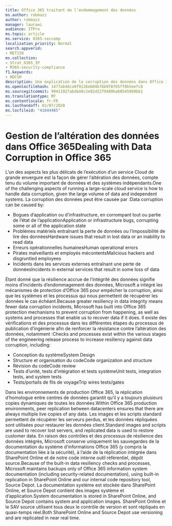 ```yaml
---
title: Office 365 traitant de l’endommagement des données
ms.author: robmazz
author: robmazz
manager: laurawi
audience: ITPro
ms.topic: article
ms.service: O365-seccomp
localization_priority: Normal
search.appverid:
- MET150
ms.collection:
- Strat_O365_IP
- M365-security-compliance
f1.keywords:
- NOCSH
description: Une explication de la corruption des données dans Office 365, ainsi que les efforts de prévention et de récupération de Microsoft.
ms.openlocfilehash: 1477ab4dca0f9126eb04b76b9f8f65ff0b5eefc8
ms.sourcegitcommit: 99411927abdb40c2e82d2279489ba60545989bb1
ms.translationtype: MT
ms.contentlocale: fr-FR
ms.lasthandoff: 02/07/2020
ms.locfileid: "41844485"
---
```

# <a name="dealing-with-data-corruption-in-office-365"></a><span data-ttu-id="708f0-103">Gestion de l’altération des données dans Office 365</span><span class="sxs-lookup"><span data-stu-id="708f0-103">Dealing with Data Corruption in Office 365</span></span>

<span data-ttu-id="708f0-104">L’un des aspects les plus délicats de l’exécution d’un service Cloud de grande envergure est la façon de gérer l’altération des données, compte tenu du volume important de données et des systèmes indépendants.</span><span class="sxs-lookup"><span data-stu-id="708f0-104">One of the challenging aspects of running a large-scale cloud service is how to handle data corruption, given the large volume of data and independent systems.</span></span> <span data-ttu-id="708f0-105">La corruption des données peut être causée par :</span><span class="sxs-lookup"><span data-stu-id="708f0-105">Data corruption can be caused by:</span></span>

- <span data-ttu-id="708f0-106">Bogues d’application ou d’infrastructure, en corrompant tout ou partie de l’état de l’application</span><span class="sxs-lookup"><span data-stu-id="708f0-106">Application or infrastructure bugs, corrupting some or all of the application state</span></span>
- <span data-ttu-id="708f0-107">Problèmes matériels entraînant la perte de données ou l’impossibilité de lire des données</span><span class="sxs-lookup"><span data-stu-id="708f0-107">Hardware issues that result in lost data or an inability to read data</span></span>
- <span data-ttu-id="708f0-108">Erreurs opérationnelles humaines</span><span class="sxs-lookup"><span data-stu-id="708f0-108">Human operational errors</span></span>
- <span data-ttu-id="708f0-109">Pirates malveillants et employés mécontents</span><span class="sxs-lookup"><span data-stu-id="708f0-109">Malicious hackers and disgruntled employees</span></span>
- <span data-ttu-id="708f0-110">Incidents dans les services externes entraînant une perte de données</span><span class="sxs-lookup"><span data-stu-id="708f0-110">Incidents in external services that result in some loss of data</span></span>

<span data-ttu-id="708f0-111">Étant donné que la résilience accrue de l’intégrité des données signifie moins d’incidents d’endommagement des données, Microsoft a intégré les mécanismes de protection d’Office 365 pour empêcher la corruption, ainsi que les systèmes et les processus qui nous permettent de récupérer les données le cas échéant.</span><span class="sxs-lookup"><span data-stu-id="708f0-111">Because greater resiliency in data integrity means fewer data corruption incidents, Microsoft has built into Office 365 protection mechanisms to prevent corruption from happening, as well as systems and processes that enable us to recover data if it does.</span></span> <span data-ttu-id="708f0-112">Il existe des vérifications et des processus dans les différentes étapes du processus de publication d’ingénierie afin de renforcer la résistance contre l’altération des données, notamment :</span><span class="sxs-lookup"><span data-stu-id="708f0-112">Checks and processes exist within the various stages of the engineering release process to increase resiliency against data corruption, including:</span></span>

- <span data-ttu-id="708f0-113">Conception du système</span><span class="sxs-lookup"><span data-stu-id="708f0-113">System Design</span></span>
- <span data-ttu-id="708f0-114">Structure et organisation du code</span><span class="sxs-lookup"><span data-stu-id="708f0-114">Code organization and structure</span></span>
- <span data-ttu-id="708f0-115">Révision du code</span><span class="sxs-lookup"><span data-stu-id="708f0-115">Code review</span></span>
- <span data-ttu-id="708f0-116">Tests d’unité, tests d’intégration et tests système</span><span class="sxs-lookup"><span data-stu-id="708f0-116">Unit tests, integration tests, and system tests</span></span>
- <span data-ttu-id="708f0-117">Tests/portails de fils de voyage</span><span class="sxs-lookup"><span data-stu-id="708f0-117">Trip wires tests/gates</span></span>

<span data-ttu-id="708f0-118">Dans les environnements de production Office 365, la réplication d’homologue entre centres de données garantit qu’il y a toujours plusieurs copies dynamiques de toutes les données.</span><span class="sxs-lookup"><span data-stu-id="708f0-118">Within Office 365 production environments, peer replication between datacenters ensures that there are always multiple live copies of any data.</span></span> <span data-ttu-id="708f0-119">Les images et les scripts standard permettent de récupérer les serveurs perdus, et les données répliquées sont utilisées pour restaurer les données client.</span><span class="sxs-lookup"><span data-stu-id="708f0-119">Standard images and scripts are used to recover lost servers, and replicated data is used to restore customer data.</span></span> <span data-ttu-id="708f0-120">En raison des contrôles et des processus de résilience des données intégrés, Microsoft conserve uniquement les sauvegardes de la documentation du système d’informations Office 365 (y compris la documentation liée à la sécurité), à l’aide de la réplication intégrée dans SharePoint Online et de notre code interne outil référentiel, dépôt source.</span><span class="sxs-lookup"><span data-stu-id="708f0-120">Because of the built-in data resiliency checks and processes, Microsoft maintains backups only of Office 365 information system documentation (including security-related documentation), using built-in replication in SharePoint Online and our internal code repository tool, Source Depot.</span></span> <span data-ttu-id="708f0-121">La documentation système est stockée dans SharePoint Online, et Source Depot contient des images système et d’application.</span><span class="sxs-lookup"><span data-stu-id="708f0-121">System documentation is stored in SharePoint Online, and Source Depot contains system and application images.</span></span> <span data-ttu-id="708f0-122">SharePoint Online et le SAV source utilisent tous deux le contrôle de version et sont répliqués en quasi-temps réel.</span><span class="sxs-lookup"><span data-stu-id="708f0-122">Both SharePoint Online and Source Depot use versioning and are replicated in near real time.</span></span>
